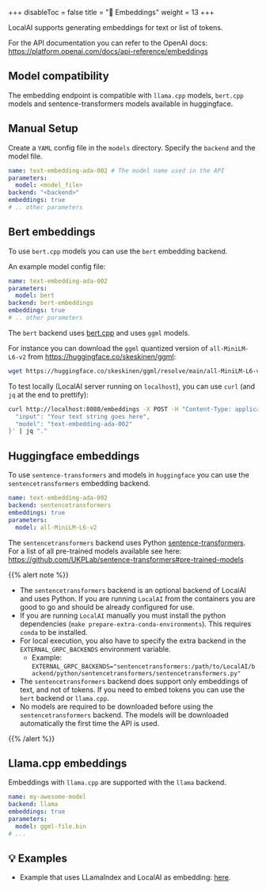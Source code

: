 
+++
disableToc = false
title = "🧠 Embeddings"
weight = 13
+++

LocalAI supports generating embeddings for text or list of tokens.

For the API documentation you can refer to the OpenAI docs: https://platform.openai.com/docs/api-reference/embeddings

## Model compatibility

The embedding endpoint is compatible with `llama.cpp` models, `bert.cpp` models and sentence-transformers models available in huggingface.

## Manual Setup

Create a `YAML` config file in the `models` directory. Specify the `backend` and the model file.

```yaml
name: text-embedding-ada-002 # The model name used in the API
parameters:
  model: <model_file>
backend: "<backend>"
embeddings: true
# .. other parameters
```

## Bert embeddings

To use `bert.cpp` models you can use the `bert` embedding backend.

An example model config file:

```yaml
name: text-embedding-ada-002
parameters:
  model: bert
backend: bert-embeddings
embeddings: true
# .. other parameters
```

The `bert` backend uses [bert.cpp](https://github.com/skeskinen/bert.cpp) and uses `ggml` models.

For instance you can download the `ggml` quantized version of `all-MiniLM-L6-v2` from https://huggingface.co/skeskinen/ggml:

```bash
wget https://huggingface.co/skeskinen/ggml/resolve/main/all-MiniLM-L6-v2/ggml-model-q4_0.bin -O models/bert
```

To test locally (LocalAI server running on `localhost`),
you can use `curl` (and `jq` at the end to prettify):

```bash
curl http://localhost:8080/embeddings -X POST -H "Content-Type: application/json" -d '{
  "input": "Your text string goes here",
  "model": "text-embedding-ada-002"
}' | jq "."
```

## Huggingface embeddings

To use `sentence-transformers` and models in `huggingface` you can use the `sentencetransformers` embedding backend.

```yaml
name: text-embedding-ada-002
backend: sentencetransformers
embeddings: true
parameters:
  model: all-MiniLM-L6-v2
```

The `sentencetransformers` backend uses Python [sentence-transformers](https://github.com/UKPLab/sentence-transformers). For a list of all pre-trained models available see here: https://github.com/UKPLab/sentence-transformers#pre-trained-models

{{% alert note %}}

- The `sentencetransformers` backend is an optional backend of LocalAI and uses Python. If you are running `LocalAI` from the containers you are good to go and should be already configured for use.
- If you are running `LocalAI` manually you must install the python dependencies (`make prepare-extra-conda-environments`). This requires `conda` to be installed.
- For local execution, you also have to specify the extra backend in the `EXTERNAL_GRPC_BACKENDS` environment variable.
    - Example: `EXTERNAL_GRPC_BACKENDS="sentencetransformers:/path/to/LocalAI/backend/python/sentencetransformers/sentencetransformers.py"`
- The `sentencetransformers` backend does support only embeddings of text, and not of tokens. If you need to embed tokens you can use the `bert` backend or `llama.cpp`.
- No models are required to be downloaded before using the `sentencetransformers` backend. The models will be downloaded automatically the first time the API is used.

{{% /alert %}}

## Llama.cpp embeddings

Embeddings with `llama.cpp` are supported with the `llama` backend.

```yaml
name: my-awesome-model
backend: llama
embeddings: true
parameters:
  model: ggml-file.bin
# ...
```

## 💡 Examples

- Example that uses LLamaIndex and LocalAI as embedding: [here](https://github.com/go-skynet/LocalAI/tree/master/examples/query_data/).
